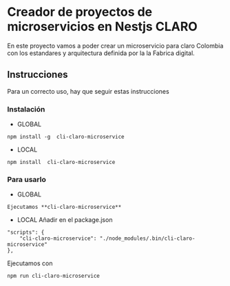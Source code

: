 # Creador de proyectos de microservicios en Nestjs CLARO
En este proyecto vamos a poder crear un microservicio para claro Colombia con los estandares y arquitectura definida por la la Fabrica digital.

## Instrucciones
Para un correcto uso, hay que seguir estas instrucciones

### Instalación

* GLOBAL
```
npm install -g  cli-claro-microservice 
```

* LOCAL
```
npm install  cli-claro-microservice 
```

### Para usarlo
* GLOBAL
```
Ejecutamos **cli-claro-microservice** 
```

* LOCAL
Añadir en el package.json
```
"scripts": {
    "cli-claro-microservice": "./node_modules/.bin/cli-claro-microservice"
},
```

Ejecutamos con
```
npm run cli-claro-microservice
```